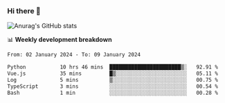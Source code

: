 ### Hi there 👋
![Anurag's GitHub stats](https://github-readme-stats.vercel.app/api?username=jami1024&show_icons=true&theme=radical)

📊 **Weekly development breakdown**
<!--START_SECTION:waka-->

```txt
From: 02 January 2024 - To: 09 January 2024

Python           10 hrs 46 mins  ███████████████████████▒░   92.91 %
Vue.js           35 mins         █▒░░░░░░░░░░░░░░░░░░░░░░░   05.11 %
Log              5 mins          ▒░░░░░░░░░░░░░░░░░░░░░░░░   00.75 %
TypeScript       3 mins          ░░░░░░░░░░░░░░░░░░░░░░░░░   00.54 %
Bash             1 min           ░░░░░░░░░░░░░░░░░░░░░░░░░   00.28 %
```

<!--END_SECTION:waka-->
<!--
**jami1024/jami1024** is a ✨ _special_ ✨ repository because its `README.md` (this file) appears on your GitHub profile.

Here are some ideas to get you started:

- 🔭 I’m currently working on ...
- 🌱 I’m currently learning ...
- 👯 I’m looking to collaborate on ...
- 🤔 I’m looking for help with ...
- 💬 Ask me about ...
- 📫 How to reach me: ...
- 😄 Pronouns: ...
- ⚡ Fun fact: ...
-->
